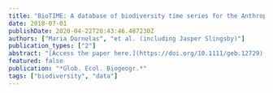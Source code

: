 ```yaml
---
title: "BioTIME: A database of biodiversity time series for the Anthropocene"
date: 2018-07-01
publishDate: 2020-04-22T20:43:46.487230Z
authors: ["Maria Dornelas", "et al. (including Jasper Slingsby)"]
publication_types: ["2"]
abstract: "[Access the paper here.](https://doi.org/10.1111/geb.12729) Motivation: The BioTIME database contains raw data on species identities and abundances in ecological assemblages through time. These data enable users to calculate temporal trends in biodiversity within and amongst assemblages using a broad range of metrics. BioTIME is being developed as a community-led open-source database of biodiversity time series. Our goal is to accelerate and facilitate quantitative analysis of temporal patterns of biodiversity in the Anthropocene. Main types of variables included: The database contains 8,777,413 species abundance records, from assemblages consistently sampled for a minimum of 2 years, which need not necessarily be consecutive. In addition, the database contains metadata relating to sampling methodology and contextual information about each record. Spatial location and grain: BioTIME is a global database of 547,161 unique sampling locations spanning the marine, freshwater and terrestrial realms. Grain size varies across datasets from 0.0000000158 km2 (158 cm2) to 100 km2 (1,000,000,000,000 cm2). Time period and grain: BioTIME records span from 1874 to 2016. The minimal temporal grain across all datasets in BioTIME is a year. Major taxa and level of measurement: BioTIME includes data from 44,440 species across the plant and animal kingdoms, ranging from plants, plankton and terrestrial invertebrates to small and large vertebrates. Software format: .csv and .SQL."
featured: false
publication: "*Glob. Ecol. Biogeogr.*"
tags: ["biodiversity", "data"]
---
```


